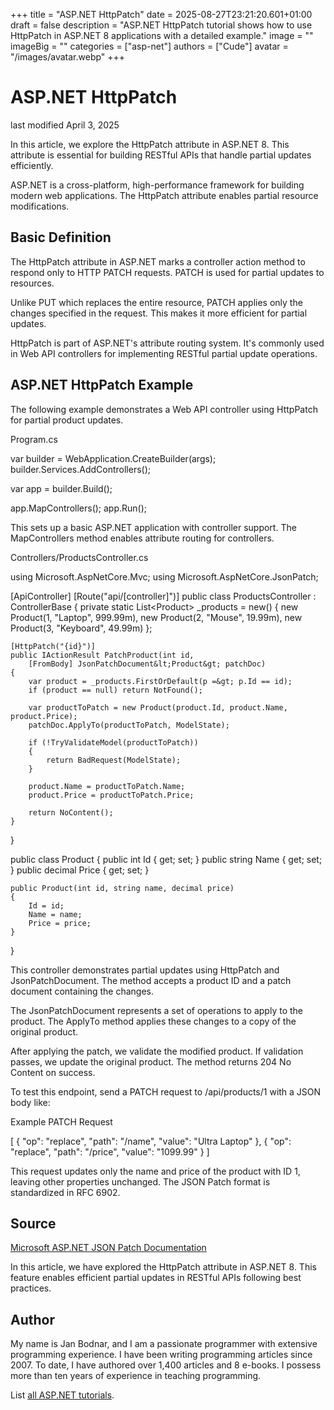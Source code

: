 +++
title = "ASP.NET HttpPatch"
date = 2025-08-27T23:21:20.601+01:00
draft = false
description = "ASP.NET HttpPatch tutorial shows how to use
HttpPatch in ASP.NET 8 applications with a detailed example."
image = ""
imageBig = ""
categories = ["asp-net"]
authors = ["Cude"]
avatar = "/images/avatar.webp"
+++

# ASP.NET HttpPatch

last modified April 3, 2025

In this article, we explore the HttpPatch attribute in ASP.NET 8. This attribute
is essential for building RESTful APIs that handle partial updates efficiently.

ASP.NET is a cross-platform, high-performance framework for building modern web
applications. The HttpPatch attribute enables partial resource modifications.

## Basic Definition

The HttpPatch attribute in ASP.NET marks a controller action method to respond
only to HTTP PATCH requests. PATCH is used for partial updates to resources.

Unlike PUT which replaces the entire resource, PATCH applies only the changes
specified in the request. This makes it more efficient for partial updates.

HttpPatch is part of ASP.NET's attribute routing system. It's commonly used in
Web API controllers for implementing RESTful partial update operations.

## ASP.NET HttpPatch Example

The following example demonstrates a Web API controller using HttpPatch for
partial product updates.

Program.cs
  

var builder = WebApplication.CreateBuilder(args);
builder.Services.AddControllers();

var app = builder.Build();

app.MapControllers();
app.Run();

This sets up a basic ASP.NET application with controller support. The
MapControllers method enables attribute routing for controllers.

Controllers/ProductsController.cs
  

using Microsoft.AspNetCore.Mvc;
using Microsoft.AspNetCore.JsonPatch;

[ApiController]
[Route("api/[controller]")]
public class ProductsController : ControllerBase
{
    private static List&lt;Product&gt; _products = new()
    {
        new Product(1, "Laptop", 999.99m),
        new Product(2, "Mouse", 19.99m),
        new Product(3, "Keyboard", 49.99m)
    };

    [HttpPatch("{id}")]
    public IActionResult PatchProduct(int id, 
        [FromBody] JsonPatchDocument&lt;Product&gt; patchDoc)
    {
        var product = _products.FirstOrDefault(p =&gt; p.Id == id);
        if (product == null) return NotFound();

        var productToPatch = new Product(product.Id, product.Name, product.Price);
        patchDoc.ApplyTo(productToPatch, ModelState);

        if (!TryValidateModel(productToPatch))
        {
            return BadRequest(ModelState);
        }

        product.Name = productToPatch.Name;
        product.Price = productToPatch.Price;

        return NoContent();
    }
}

public class Product
{
    public int Id { get; set; }
    public string Name { get; set; }
    public decimal Price { get; set; }

    public Product(int id, string name, decimal price)
    {
        Id = id;
        Name = name;
        Price = price;
    }
}

This controller demonstrates partial updates using HttpPatch and JsonPatchDocument.
The method accepts a product ID and a patch document containing the changes.

The JsonPatchDocument represents a set of operations to apply to
the product. The ApplyTo method applies these changes to a copy of
the original product.

After applying the patch, we validate the modified product. If validation passes,
we update the original product. The method returns 204 No Content on success.

To test this endpoint, send a PATCH request to /api/products/1 with
a JSON body like:

Example PATCH Request
  

[
    { "op": "replace", "path": "/name", "value": "Ultra Laptop" },
    { "op": "replace", "path": "/price", "value": "1099.99" }
]

This request updates only the name and price of the product with ID 1, leaving
other properties unchanged. The JSON Patch format is standardized in RFC 6902.

## Source

[Microsoft ASP.NET JSON Patch Documentation](https://learn.microsoft.com/en-us/aspnet/core/web-api/jsonpatch?view=aspnetcore-8.0)

In this article, we have explored the HttpPatch attribute in ASP.NET 8. This
feature enables efficient partial updates in RESTful APIs following best practices.

## Author

My name is Jan Bodnar, and I am a passionate programmer with extensive
programming experience. I have been writing programming articles since 2007.
To date, I have authored over 1,400 articles and 8 e-books. I possess more
than ten years of experience in teaching programming.

List [all ASP.NET tutorials](/all/#asp-net).